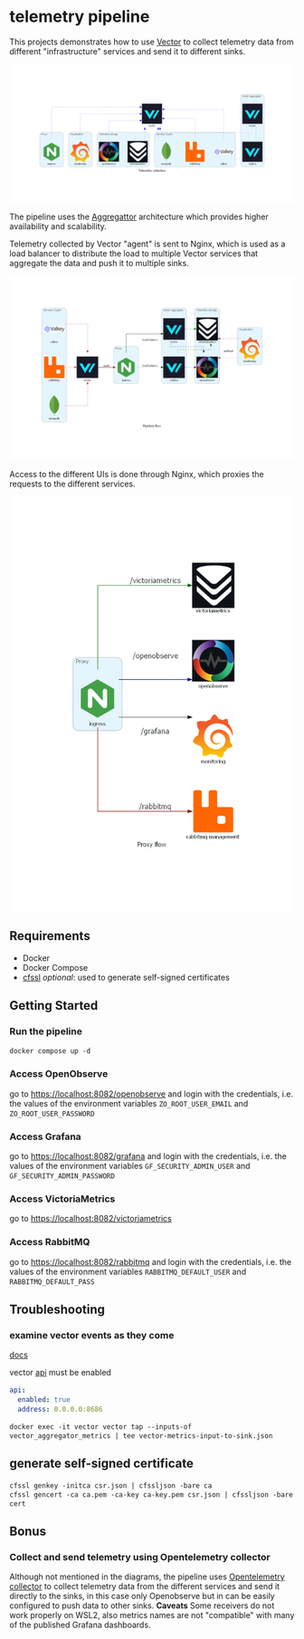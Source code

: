 
# telemetry pipeline

This projects demonstrates how to use [Vector](https://vector.dev/) to collect telemetry data from different "infrastructure" services and send it to different sinks.

![Telemetry Collection Diagram](./diagrams/telemetry_collection.png)

The pipeline uses the [Aggregattor](https://vector.dev/docs/setup/going-to-prod/arch/aggregator/) architecture which provides higher availability and scalability.

Telemetry collected by Vector "agent" is sent to Nginx, which is used as a load balancer to distribute the load to multiple Vector services that aggregate the data and push it to multiple sinks.

![Pipeline flow](./diagrams/pipeline_flow.png)

Access to the different UIs is done through Nginx, which proxies the requests to the different services.

![Proxy flow](./diagrams/proxy_flow.png)

## Requirements

- Docker
- Docker Compose
- [cfssl](https://github.com/cloudflare/cfssl) *optional*: used to generate self-signed certificates

## Getting Started

### Run the pipeline

```shell
docker compose up -d
```

### Access OpenObserve

go to [https://localhost:8082/openobserve](https://localhost:8082/openobserve) and login with the credentials, i.e. the values of the environment variables `ZO_ROOT_USER_EMAIL` and `ZO_ROOT_USER_PASSWORD`

### Access Grafana

go to [https://localhost:8082/grafana](https://localhost:8082/grafana) and login with the credentials, i.e. the values of the environment variables `GF_SECURITY_ADMIN_USER` and `GF_SECURITY_ADMIN_PASSWORD`

### Access VictoriaMetrics

go to [https://localhost:8082/victoriametrics](https://localhost:8082/victoriametrics)

### Access RabbitMQ

go to [https://localhost:8082/rabbitmq](https://localhost:8082/rabbitmq) and login with the credentials, i.e. the values of the environment variables `RABBITMQ_DEFAULT_USER` and `RABBITMQ_DEFAULT_PASS`


## Troubleshooting

### examine vector events as they come

[docs](https://vector.dev/guides/level-up/vector-tap-guide/)

vector [api](https://vector.dev/docs/reference/api/) must be enabled

```yaml
api:
  enabled: true
  address: 0.0.0.0:8686
```

```shell
docker exec -it vector vector tap --inputs-of vector_aggregator_metrics | tee vector-metrics-input-to-sink.json
```

## generate self-signed certificate
```shell
cfssl genkey -initca csr.json | cfssljson -bare ca
cfssl gencert -ca ca.pem -ca-key ca-key.pem csr.json | cfssljson -bare cert

```

## Bonus

### Collect and send telemetry using Opentelemetry collector

Although not mentioned in the diagrams, the pipeline uses [Opentelemetry collector](https://opentelemetry.io/docs/collector/) to collect telemetry data from the different services and send it directly to the sinks, in this case only Openobserve but in can be easily configured to push data to other sinks. **Caveats** Some receivers do not work properly on WSL2, also metrics names are not "compatible" with many of the published Grafana dashboards.
